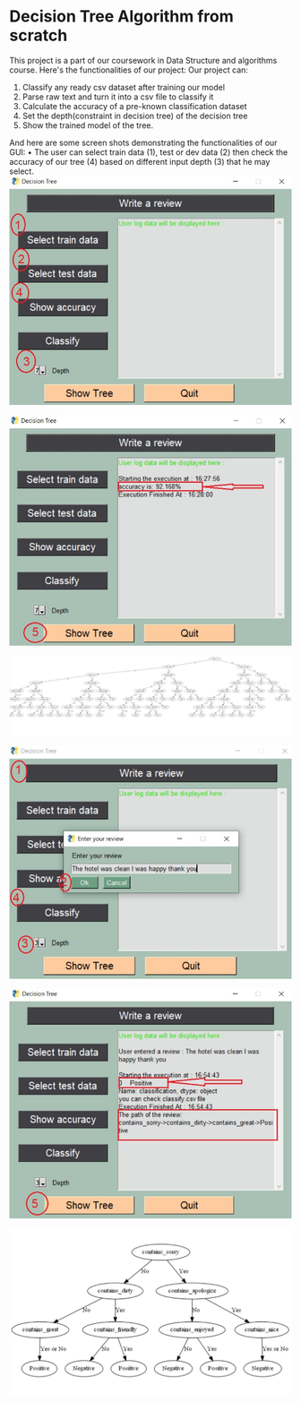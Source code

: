 # Decision Tree Algorithm from scratch
This project is a part of our coursework in Data Structure and algorithms course.
Here's the functionalities of our project:
Our project can:
1. Classify any ready csv dataset after training our model
2. Parse raw text and turn it into a csv file to classify it
3. Calculate the accuracy of a pre-known classification dataset
4. Set the depth(constraint in decision tree) of the decision tree
5. Show the trained model of the tree.


And here are some screen shots demonstrating the functionalities of our GUI:
• The user can select train data (1), test or dev data (2) then check the accuracy of our tree (4) based on different input depth (3) that he may select.
![](images/1.jpeg)

![](images/2.jpeg)

![](images/3.jpeg)

![](images/4.jpeg)

![](images/5.jpeg)

![](images/6.jpeg)
